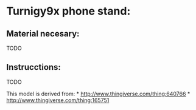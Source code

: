 # Turnigy9x phone stand:

Material necesary:
------------------

TODO

Instrucctions:
------------------

TODO

This model is derived from: 
	* http://www.thingiverse.com/thing:640766
	* http://www.thingiverse.com/thing:165751